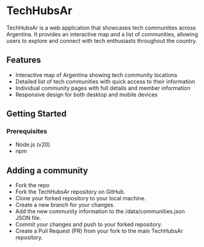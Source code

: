 # TechHubsAr

TechHubsAr is a web application that showcases tech communities across Argentina. It provides an interactive map and a list of communities, allowing users to explore and connect with tech enthusiasts throughout the country.

## Features

- Interactive map of Argentina showing tech community locations
- Detailed list of tech communities with quick access to their information
- Individual community pages with full details and member information
- Responsive design for both desktop and mobile devices

## Getting Started

### Prerequisites

- Node.js (v20)
- npm


## Adding a community

- Fork the repo
- Fork the TechHubsAr repository on GitHub.</li>
- Clone your forked repository to your local machine.</li>
- Create a new branch for your changes.</li>
- Add the new community information to the /data/communities.json JSON file.</li>
- Commit your changes and push to your forked repository.</li>
- Create a Pull Request (PR) from your fork to the main TechHubsAr repository.</li>